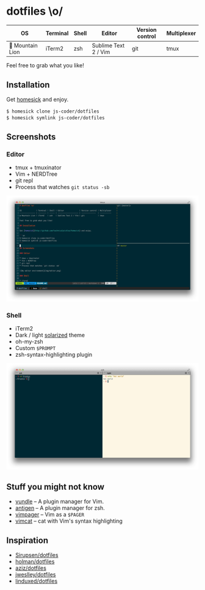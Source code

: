 # dotfiles \o/

OS              | Terminal | Shell | Editor               | Version control | Multiplexer
--------------- | -------- | ----- | -------------------- | --------------  | -----------
 Mountain Lion | iTerm2   | zsh   | Sublime Text 2 / Vim | git             | tmux

Feel free to grab what you like!

## Installation

Get [homesick](http://github.com/technicalpickles/homesick) and enjoy.

```sh
$ homesick clone js-coder/dotfiles
$ homesick symlink js-coder/dotfiles
```

## Screenshots

### Editor

* tmux + tmuxinator
* Vim + NERDTree
* git repl
* Process that watches `git status -sb`

![My editor environment](img/editor.png)

### Shell

* iTerm2
* Dark / light [solarized](http://ethanschoonover.com/solarized) theme
* oh-my-zsh
* Custom `$PROMPT`
* zsh-syntax-highlighting plugin

![Dark / light shell](img/shell.png)

## Stuff you might not know

- [vundle](https://github.com/gmarik/vundle) – A plugin manager for Vim.
- [antigen](https://github.com/zsh-users/antigen) – A plugin manager for zsh.
- [vimpager](https://github.com/rkitover/vimpager) – Vim as a `$PAGER`
- [vimcat](https://github.com/ofavre/vimcat) – cat with Vim's syntax
  highlighting

## Inspiration

- [Sirupsen/dotfiles](https://github.com/Sirupsen/dotfiles)
- [holman/dotfiles](https://github.com/holman/dotfiles)
- [aziz/dotfiles](https://github.com/aziz/dotfiles)
- [jweslley/dotfiles](https://github.com/jweslley/dotfiles)
- [linduxed/dotfiles](https://github.com/linduxed/dotfiles)
